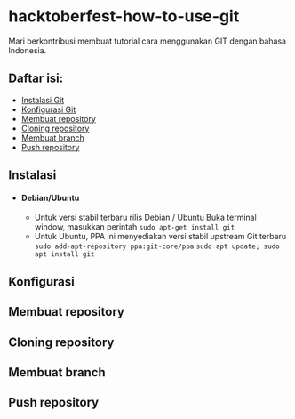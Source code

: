 # hacktoberfest-how-to-use-git
Mari berkontribusi membuat tutorial cara menggunakan GIT dengan bahasa Indonesia.

## Daftar isi:

- [Instalasi Git](#instalasi)
- [Konfigurasi Git](#konfigurasi)
- [Membuat repository](#membuat-repository)
- [Cloning repository](#cloning-repository)
- [Membuat branch](#membuat-branch)
- [Push repository](#push-repository)

## Instalasi

- #### Debian/Ubuntu
    - Untuk versi stabil terbaru rilis Debian / Ubuntu
        Buka terminal window, masukkan perintah
        `sudo apt-get install git`
    - Untuk Ubuntu, PPA ini menyediakan versi stabil upstream Git terbaru
        `sudo add-apt-repository ppa:git-core/ppa` 
        `sudo apt update; sudo apt install git`


## Konfigurasi

## Membuat repository

## Cloning repository

## Membuat branch

## Push repository
